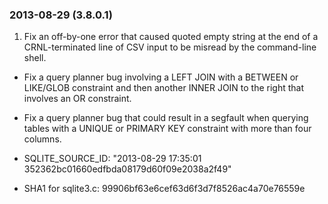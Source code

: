 ### 2013\-08\-29 (3\.8\.0\.1\)

1. Fix an off\-by\-one error that caused quoted empty string at the end of a
CRNL\-terminated line of CSV input to be misread by the command\-line shell.
- Fix a query planner bug involving a LEFT JOIN with a BETWEEN or LIKE/GLOB
constraint and then another INNER JOIN to the right that involves an OR constraint.
- Fix a query planner bug that could result in a segfault when querying tables
with a UNIQUE or PRIMARY KEY constraint with more than four columns.

- SQLITE\_SOURCE\_ID:
 "2013\-08\-29 17:35:01 352362bc01660edfbda08179d60f09e2038a2f49"
- SHA1 for sqlite3\.c: 99906bf63e6cef63d6f3d7f8526ac4a70e76559e





